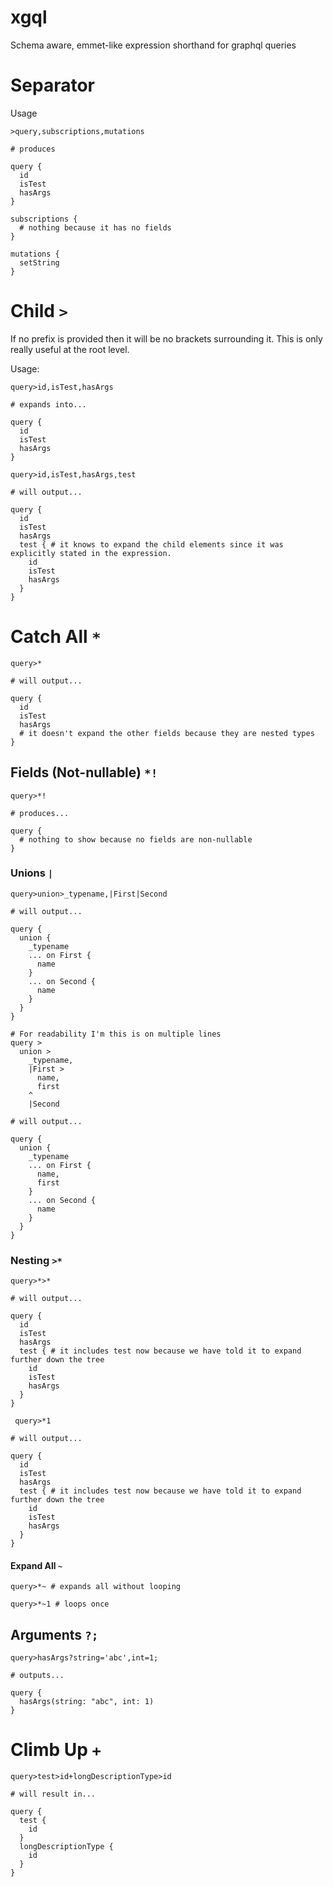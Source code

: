 # xgql

Schema aware, emmet-like expression shorthand for graphql queries

# Separator

Usage

    >query,subscriptions,mutations

    # produces

    query {
      id
      isTest
      hasArgs
    }

    subscriptions {
      # nothing because it has no fields
    }

    mutations {
      setString
    }

# Child `>`

If no prefix is provided then it will be no brackets surrounding it. This is only really useful at the root level.

Usage:

    query>id,isTest,hasArgs
    
    # expands into...

    query {
      id
      isTest
      hasArgs
    }

<!-- break -->

    query>id,isTest,hasArgs,test

    # will output...

    query {
      id
      isTest
      hasArgs
      test { # it knows to expand the child elements since it was explicitly stated in the expression.
        id
        isTest
        hasArgs
      }
    }

# Catch All `*`

    query>*

    # will output...

    query {
      id
      isTest
      hasArgs
      # it doesn't expand the other fields because they are nested types
    }

## Fields (Not-nullable) `*!`

    query>*!

    # produces...

    query {
      # nothing to show because no fields are non-nullable
    }

### Unions `|`

    query>union>_typename,|First|Second

    # will output...

    query {
      union {
        _typename
        ... on First {
          name
        }
        ... on Second {
          name
        }
      }
    }

<!-- break -->

    # For readability I'm this is on multiple lines
    query >
      union >
        _typename,
        |First >
          name,
          first
        ^
        |Second

    # will output...

    query {
      union {
        _typename
        ... on First {
          name,
          first
        }
        ... on Second {
          name
        }
      }
    }


### Nesting `>*`

    query>*>*

    # will output...

    query {
      id
      isTest
      hasArgs
      test { # it includes test now because we have told it to expand further down the tree
        id
        isTest
        hasArgs
      }
    }

<!-- break -->

     query>*1

    # will output...

    query {
      id
      isTest
      hasArgs
      test { # it includes test now because we have told it to expand further down the tree
        id
        isTest
        hasArgs
      }
    }

#### Expand All `~`

    query>*~ # expands all without looping

<!-- break -->

    query>*~1 # loops once

## Arguments `?;`

    query>hasArgs?string='abc',int=1; 

    # outputs...

    query {
      hasArgs(string: "abc", int: 1)
    }

# Climb Up `+`

    query>test>id+longDescriptionType>id

    # will result in...

    query {
      test {
        id
      }
      longDescriptionType {
        id
      }
    }